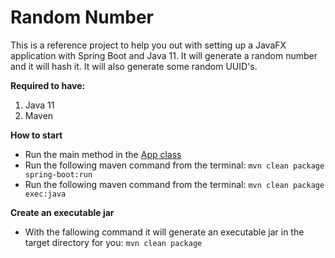 # Random Number
This is a reference project to help you out with setting up a JavaFX application with Spring Boot and Java 11. It will generate a random number and it will hash it. It will also generate some random UUID's.

**Required to have:**
1. Java 11
2. Maven

**How to start**
- Run the main method in the [App class](src/main/java/nl/altindag/random/App.java)
- Run the following maven command from the terminal: `mvn clean package spring-boot:run`
- Run the following maven command from the terminal: `mvn clean package exec:java`

**Create an executable jar**
- With the fallowing command it will generate an executable jar in the target directory for you: `mvn clean package`